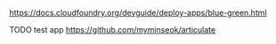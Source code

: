 https://docs.cloudfoundry.org/devguide/deploy-apps/blue-green.html

TODO test app https://github.com/myminseok/articulate
